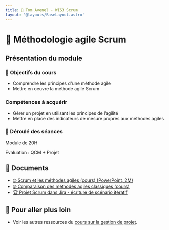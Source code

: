 ```yaml
---
title: 🤼 Tom Avenel - WIS3 Scrum
layout: '@layouts/BaseLayout.astro'
---
```


# 🤼 Méthodologie agile Scrum

## Présentation du module

### 🎯 Objectifs du cours

- Comprendre les principes d'une méthode agile
- Mettre en oeuvre la méthode agile Scrum

### Compétences à acquérir

- Gérer un projet en utilisant les principes de l’agilité
- Mettre en place des indicateurs de mesure propres aux méthodes agiles

### 📅 Déroulé des séances

Module de 20H

Évaluation : QCM + Projet

## 📑 Documents

- [🤓 Scrum et les méthodes agiles (cours) (PowerPoint, 2M)](/cours/scrum.pptx)
- [🤓 Comparaison des méthodes agiles classiques (cours)](/projet/agile/comparaison-methodes)
- [🏆 Projet Scrum dans Jira - écriture de scénario itératif](/projet/agile/projet_jira)

## 🚀 Pour aller plus loin

- Voir les autres ressources du [cours sur la gestion de projet](/projet).
